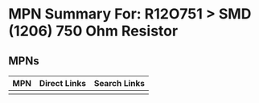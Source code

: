 



# MPN Summary For: R12O751 > SMD (1206) 750 Ohm Resistor

## MPNs
  

|MPN|Direct Links|Search Links|
| :--- | :--- | :--- |
||||
